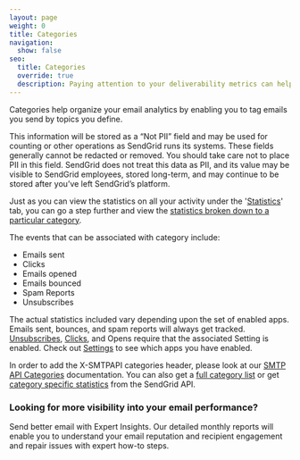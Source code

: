 ```yaml
---
layout: page
weight: 0
title: Categories
navigation:
  show: false
seo:
  title: Categories
  override: true
  description: Paying attention to your deliverability metrics can help optimize your delivery rate and reduce the risk of being seen as a spammer.
---
```


Categories help organize your email analytics by enabling you to tag emails you send by topics you define.

<call-out type="warning">

This information will be stored as a “Not PII” field and may be used for counting or other operations as SendGrid runs its systems. These fields generally cannot be redacted or removed. You should take care not to place PII in this field. SendGrid does not treat this data as PII, and its value may be visible to SendGrid employees, stored long-term, and may continue to be stored after you’ve left SendGrid’s platform.

</call-out>

Just as you can view the statistics on all your activity under the '[Statistics]({{root_url}}/ui/analytics-and-reporting/stats-overview)' tab, you can go a step further and view the [statistics broken down to a particular category]({{root_url}}/ui/analytics-and-reporting/categories/).

The events that can be associated with category include:

- Emails sent
- Clicks
- Emails opened
- Emails bounced
- Spam Reports
- Unsubscribes

The actual statistics included vary depending upon the set of enabled apps. Emails sent, bounces, and spam reports will always get tracked. [Unsubscribes]({{root_url}}/ui/sending-email/subscription-tracking/), [Clicks]({{root_url}}/ui/account-and-settings/tracking/#click-tracking), and Opens require that the associated Setting is enabled. Check out [Settings](https://app.sendgrid.com/settings) to see which apps you have enabled.

In order to add the X-SMTPAPI categories header, please look at our [SMTP API Categories]({{root_url}}/for-developers/sending-email/categories/) documentation. You can also get a [full category list]({{root_url}}/for-developers/sending-email/categories#get) or get [category specific statistics](https://sendgrid.api-docs.io/v3.0/categories/retrieve-email-statistics-for-categories) from the SendGrid API.

<call-out-link linktext="EXPERT INSIGHTS" img="/img/expert-insights-promo2.png" link="https://sendgrid.com/solutions/expert-insights/">

### Looking for more visibility into your email performance?

Send better email with Expert Insights. Our detailed monthly reports will enable you to understand your email reputation and recipient engagement and repair issues with expert how-to steps.

</call-out-link>
